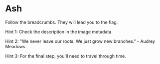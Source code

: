# Ash

Follow the breadcrumbs. They will lead you to the flag.


Hint 1: Check the description in the image metadata.

Hint 2: "We never leave our roots. We just grow new branches." - Audrey Meadows

Hint 3: For the final step, you'll need to travel through time.
